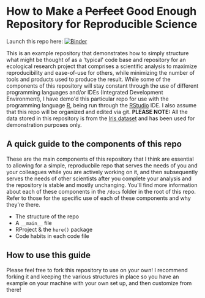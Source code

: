 # How to Make a ~~Perfect~~ Good Enough Repository for Reproducible Science

Launch this repo here: [![Binder](https://mybinder.org/badge_logo.svg)](https://mybinder.org/v2/gh/colebrookson/good-enough-repository/HEAD)

This is an example repository that demonstrates how to simply structure what might be thought of as a 'typical' code base and repository for an ecological research project that comprises a scientific analysis to maximize reproducibility and ease-of-use for others, while minimizing the number of tools and products used to produce the result. While 
some of the components of this repository will stay constant through the use of different programming languages and/or IDEs (Integrated Development Environment), I have 
demo'd this particular repo for use with the programming language [R](https://www.r-project.org/about.html), being run through the [RStudio](https://www.rstudio.com/) IDE. I also assume that this repo will be organized and edited via git. **PLEASE NOTE:** All the data stored in this repository is from the [Iris dataset](https://en.wikipedia.org/wiki/Iris_flower_data_set) and has been used for demonstration purposes only.

## A quick guide to the components of this repo

These are the main components of this repository that I think are essential to allowing for a simple, reproducbile repo that serves the needs
of you and your colleagues while you are actively working on it, and then subsequently serves the needs of other scientists after you complete your analysis and the repository is stable and mostly unchanging. You'll find more information about each of these components in the `/docs` folder in the root of this repo. Refer to those for the specific 
use of each of these components and why they're there. 

* The structure of the repo
* A `__main__` file
* RProject & the `here()` package
* Code habits in each code file

## How to use this guide

Please feel free to fork this repository to use on your own! I recommend forking it and keeping the various structures in place so you have an example on your machine with your own set up, and then customize from there!


